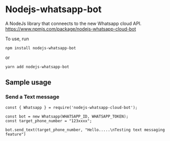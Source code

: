 # Nodejs-whatsapp-bot

A NodeJs library that conneects to the new Whatsapp cloud API.
https://www.npmjs.com/package/nodejs-whatsapp-cloud-bot

To use, run 
```
npm install nodejs-whatsapp-bot
```
or
```
yarn add nodejs-whatsapp-bot
```

## Sample usage
### Send a Text message

```
const { Whatsapp } = require('nodejs-whatsapp-cloud-bot');

const bot = new Whatsapp(WHATSAPP_ID, WHATSAPP_TOKEN);
const target_phone_number = "123xxxx";

bot.send_text(target_phone_number, "Hello.....\nTesting text messaging feature")
```
